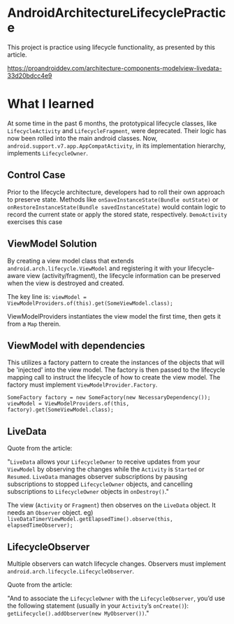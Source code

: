 # AndroidArchitectureLifecyclePractice

This project is practice using lifecycle functionality, as presented by this article.

https://proandroiddev.com/architecture-components-modelview-livedata-33d20bdcc4e9

# What I learned

At some time in the past 6 months, the prototypical lifecycle classes, like `LifecycleActivity` and `LifecycleFragment`, were
deprecated.  Their logic has now been rolled into the main android classes.  Now, `android.support.v7.app.AppCompatActivity`,
in its implementation hierarchy, implements `LifecycleOwner`.

## Control Case

Prior to the lifecycle architecture, developers had to roll their own approach to preserve state.  Methods like
`onSaveInstanceState(Bundle outState)` or `onRestoreInstanceState(Bundle savedInstanceState)` would contain logic to
record the current state or apply the stored state, respectively.  `DemoActivity` exercises this case

## ViewModel Solution

By creating a view model class that extends `android.arch.lifecycle.ViewModel` and registering it with your lifecycle-aware
view (activity/fragment), the lifecycle information can be preserved when the view is destroyed and created.

The key line is:
`viewModel = ViewModelProviders.of(this).get(SomeViewModel.class);`

ViewModelProviders instantiates the view model the first time, then gets it from a `Map` therein.

## ViewModel with dependencies

This utilizes a factory pattern to create the instances of the objects that will be 'injected' into the view model.
The factory is then passed to the lifecycle mapping call to instruct the lifecycle of how to create the view model.
The factory must implement `ViewModelProvider.Factory`.

`
SomeFactory factory = new SomeFactory(new NecessaryDependency());
viewModel = ViewModelProviders.of(this, factory).get(SomeViewModel.class);
`

## LiveData

Quote from the article:

"`LiveData` allows your `LifecycleOwner` to receive updates from your `ViewModel` by observing the changes while the 
`Activity` is `Started` or `Resumed`.
`LiveData` manages observer subscriptions by pausing subscriptions to stopped `LifecycleOwner`
objects, and cancelling subscriptions to `LifecycleOwner` objects in `onDestroy()`."

The view (`Activity` or `Fragment`) then observes on the `LiveData` object.
It needs an `Observer` object.
eg)
`liveDataTimerViewModel.getElapsedTime().observe(this, elapsedTimeObserver);`

## LifecycleObserver

Multiple observers can watch lifecycle changes.  Observers must implement `android.arch.lifecycle.LifecycleObserver`.

Quote from the article:

"And to associate the `LifecycleOwner` with the `LifecycleObserver`, you’d use the following statement (usually in your
`Activity`’s `onCreate()`): `getLifecycle().addObserver(new MyObserver())`."
